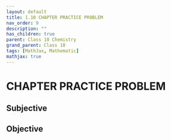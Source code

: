 ```yaml
---
layout: default
title: 1.10 CHAPTER PRACTICE PROBLEM
nav_order: 9
description: ""
has_children: true
parent: Class 10 Chemistry
grand_parent: Class 10
tags: [MathJax, Mathematic]
mathjax: true
---
```

# CHAPTER PRACTICE PROBLEM
## Subjective



## Objective


